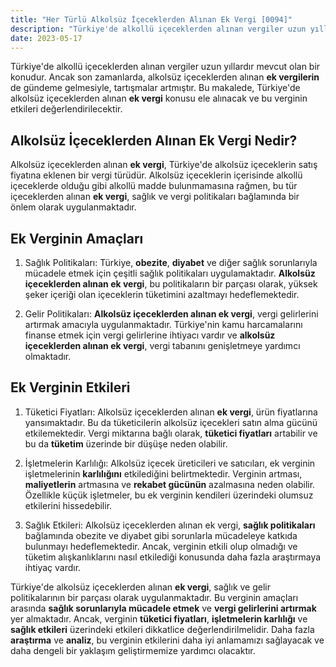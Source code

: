 ```yaml
---
title: "Her Türlü Alkolsüz İçeceklerden Alınan Ek Vergi [0094]"
description: "Türkiye'de alkollü içeceklerden alınan vergiler uzun yıllardır mevcut olan bir konudur."
date: 2023-05-17
---
```


Türkiye'de alkollü içeceklerden alınan vergiler uzun yıllardır mevcut olan bir konudur. Ancak son zamanlarda, alkolsüz
içeceklerden alınan **ek vergilerin** de gündeme gelmesiyle, tartışmalar artmıştır. Bu makalede, Türkiye'de alkolsüz
içeceklerden alınan **ek vergi** konusu ele alınacak ve bu verginin etkileri değerlendirilecektir.

## Alkolsüz İçeceklerden Alınan Ek Vergi Nedir?

Alkolsüz içeceklerden alınan **ek vergi**, Türkiye'de alkolsüz içeceklerin satış fiyatına eklenen bir vergi türüdür.
Alkolsüz içeceklerin içerisinde alkollü içeceklerde olduğu gibi alkollü madde bulunmamasına rağmen, bu tür içeceklerden
alınan **ek vergi**, sağlık ve vergi politikaları bağlamında bir önlem olarak uygulanmaktadır.

## Ek Verginin Amaçları

1. Sağlık Politikaları: Türkiye, **obezite**, **diyabet** ve diğer sağlık sorunlarıyla mücadele etmek için çeşitli
   sağlık politikaları uygulamaktadır. **Alkolsüz içeceklerden alınan ek vergi**, bu politikaların bir parçası olarak,
   yüksek şeker içeriği olan içeceklerin tüketimini azaltmayı hedeflemektedir.

2. Gelir Politikaları: **Alkolsüz içeceklerden alınan ek vergi**, vergi gelirlerini artırmak amacıyla uygulanmaktadır.
   Türkiye'nin kamu harcamalarını finanse etmek için vergi gelirlerine ihtiyacı vardır ve **alkolsüz içeceklerden alınan
   ek vergi**, vergi tabanını genişletmeye yardımcı olmaktadır.

## Ek Verginin Etkileri

1. Tüketici Fiyatları: Alkolsüz içeceklerden alınan **ek vergi**, ürün fiyatlarına yansımaktadır. Bu da tüketicilerin
   alkolsüz içecekleri satın alma gücünü etkilemektedir. Vergi miktarına bağlı olarak, **tüketici fiyatları** artabilir
   ve bu da **tüketim** üzerinde bir düşüşe neden olabilir.

2. İşletmelerin Karlılığı: Alkolsüz içecek üreticileri ve satıcıları, ek verginin işletmelerinin **karlılığını**
   etkilediğini belirtmektedir. Verginin artması, **maliyetlerin** artmasına ve **rekabet gücünün** azalmasına neden
   olabilir. Özellikle küçük işletmeler, bu ek verginin kendileri üzerindeki olumsuz etkilerini hissedebilir.

3. Sağlık Etkileri: Alkolsüz içeceklerden alınan ek vergi, **sağlık politikaları** bağlamında obezite ve diyabet gibi
   sorunlarla mücadeleye katkıda bulunmayı hedeflemektedir. Ancak, verginin etkili olup olmadığı ve tüketim
   alışkanlıklarını nasıl etkilediği konusunda daha fazla araştırmaya ihtiyaç vardır.

Türkiye'de alkolsüz içeceklerden alınan **ek vergi**, sağlık ve gelir politikalarının bir parçası olarak
uygulanmaktadır. Bu verginin amaçları arasında **sağlık sorunlarıyla mücadele etmek** ve **vergi gelirlerini artırmak**
yer almaktadır. Ancak, verginin **tüketici fiyatları**, **işletmelerin karlılığı** ve **sağlık etkileri** üzerindeki
etkileri dikkatlice değerlendirilmelidir. Daha fazla **araştırma** ve **analiz**, bu verginin etkilerini daha iyi
anlamamızı sağlayacak ve daha dengeli bir yaklaşım geliştirmemize yardımcı olacaktır.
